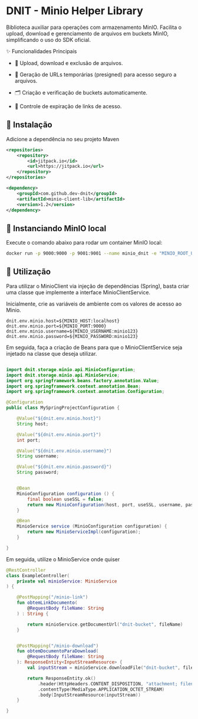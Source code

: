# DNIT - Minio Helper Library

Biblioteca auxiliar para operações com armazenamento MinIO.
Facilita o upload, download e gerenciamento de arquivos em buckets MinIO, simplificando o uso do SDK oficial.

✨ Funcionalidades Principais
- 📄 Upload, download e exclusão de arquivos.

- 🔗 Geração de URLs temporárias (presigned) para acesso seguro a arquivos.

- 🗂️ Criação e verificação de buckets automaticamente.

- 🔐 Controle de expiração de links de acesso.


## 🚀 Instalação

Adicione a dependência no seu projeto Maven
```xml
<repositories>
    <repository>
        <id>jitpack.io</id>
        <url>https://jitpack.io</url>
    </repository>
</repositories>

<dependency>
    <groupId>com.github.dev-dnit</groupId>
    <artifactId>minio-client-lib</artifactId>
    <version>1.2</version>
</dependency>
```

## 🐳 Instanciando MinIO local
Execute o comando abaixo para rodar um container MinIO local:
```bash
docker run -p 9000:9000 -p 9001:9001 --name minio_dnit -e "MINIO_ROOT_USER=minio123" -e "MINIO_ROOT_PASSWORD=minio123" quay.io/minio/minio server /data --console-address ":9001"
```


## 🔧 Utilização
Para utilizar o MinioClient via injeção de dependências (Spring), basta criar uma classe que implemente a interface MinioClientService.

Inicialmente, crie as variáveis de ambiente com os valores de acesso ao Minio.
```properties
dnit.env.minio.host=${MINIO_HOST:localhost}
dnit.env.minio.port=${MINIO_PORT:9000}
dnit.env.minio.username=${MINIO_USERNAME:minio123}
dnit.env.minio.password=${MINIO_PASSWORD:minio123}
```

Em seguida, faça a criação de Beans para que o MinioClientService seja injetado na classe que deseja utilizar.
```java

import dnit.storage.minio.api.MinioConfiguration;
import dnit.storage.minio.api.MinioService;
import org.springframework.beans.factory.annotation.Value;
import org.springframework.context.annotation.Bean;
import org.springframework.context.annotation.Configuration;

@Configuration
public class MySpringProjectConfiguration {

    @Value("${dnit.env.minio.host}")
    String host;

    @Value("${dnit.env.minio.port}")
    int port;

    @Value("${dnit.env.minio.username}")
    String username;

    @Value("${dnit.env.minio.password}")
    String password;


    @Bean
    MinioConfiguration configuration () {
        final boolean useSSL = false;
        return new MinioConfiguration(host, port, useSSL, username, password);
    }

    @Bean
    MinioService service (MinioConfiguration configuration) {
        return new MinioServiceImpl(configuration);
    }

}
```


Em seguida, utilize o MinioService onde quiser
```kotlin
@RestController
class ExampleController(
    private val minioService: MinioService
) {

    @PostMapping("/minio-link")
    fun obtemLinkDocumento(
        @RequestBody fileName: String
    ) : String {

        return minioService.getDocumentUrl("dnit-bucket", fileName)
    }


    @PostMapping("/minio-download")
    fun obtemDocumentoParaDownload(
        @RequestBody fileName: String
    ): ResponseEntity<InputStreamResource> {
        val inputStream = minioService.downloadFile("dnit-bucket", fileName)

        return ResponseEntity.ok()
            .header(HttpHeaders.CONTENT_DISPOSITION, "attachment; filename=\"$fileName\"")
            .contentType(MediaType.APPLICATION_OCTET_STREAM)
            .body(InputStreamResource(inputStream))
    }

}
```